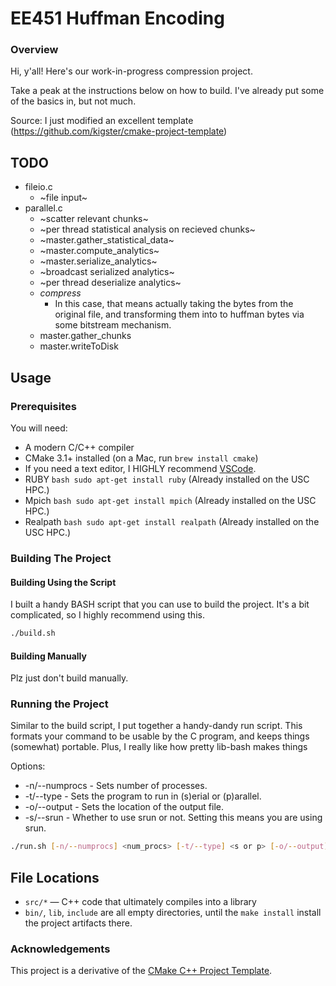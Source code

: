 # EE451 Huffman Encoding

### Overview

Hi, y'all! Here's our work-in-progress compression project.

Take a peak at the instructions below on how to build. I've already put some of the basics in, but not much.

Source: I just modified an excellent template (https://github.com/kigster/cmake-project-template)

## TODO
* fileio.c
  * ~file input~
* parallel.c
  * ~scatter relevant chunks~
  * ~per thread statistical analysis on recieved chunks~
  * ~master.gather_statistical_data~
  * ~master.compute_analytics~
  * ~master.serialize_analytics~
  * ~broadcast serialized analytics~
  * ~per thread deserialize analytics~
  * _compress_
    * In this case, that means actually taking the bytes from the original file, and transforming them into to huffman bytes via some bitstream mechanism.
  * master.gather_chunks
  * master.writeToDisk

## Usage

### Prerequisites

You will need:

 * A modern C/C++ compiler
 * CMake 3.1+ installed (on a Mac, run `brew install cmake`)
 * If you need a text editor, I HIGHLY recommend [VSCode](https://code.visualstudio.com/).
 * RUBY ```bash sudo apt-get install ruby``` (Already installed on the USC HPC.) 
 * Mpich ```bash sudo apt-get install mpich``` (Already installed on the USC HPC.) 
 * Realpath ```bash sudo apt-get install realpath``` (Already installed on the USC HPC.) 

### Building The Project

####  Building Using the Script

I built a handy BASH script that you can use to build the project. It's a bit complicated, so I highly recommend using this.

```bash
./build.sh
```

#### Building Manually

Plz just don't build manually.

### Running the Project

Similar to the build script, I put together a handy-dandy run script. This formats your command to be usable by the C program, and keeps things (somewhat) portable. Plus, I really like how pretty lib-bash makes things

Options:
 * -n/--numprocs - Sets number of processes.
 * -t/--type - Sets the program to run in (s)erial or (p)arallel.
 * -o/--output - Sets the location of the output file.
 * -s/--srun - Whether to use srun or not. Setting this means you are using srun.

```bash
./run.sh [-n/--numprocs] <num_procs> [-t/--type] <s or p> [-o/--output] <./out/file/location> [-s/--srun] ./fileToCompress
```


## File Locations

 * `src/*` — C++ code that ultimately compiles into a library
 * `bin/`, `lib`, `include` are all empty directories, until the `make install` install the project artifacts there.

### Acknowledgements

This project is a derivative of the [CMake C++ Project Template](https://github.com/kigster/cmake-project-template).
